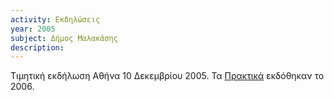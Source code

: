 ```yaml
---
activity: Εκδηλώσεις
year: 2005
subject: Δήμος Μαλακάσης
description: 
---
```


Τιμητική εκδήλωση Αθήνα 10 Δεκεμβρίου 2005. Τα [Πρακτικά](/publications/epetiaka-afierwmata/dhmos_malakashs.html) εκδόθηκαν το 2006.
